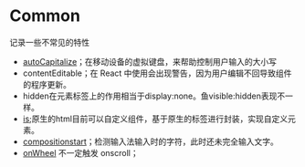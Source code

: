 # Common
记录一些不常见的特性
- [autoCapitalize](https://developer.mozilla.org/zh-CN/docs/Web/HTML/Global_attributes/autocapitalize)；在移动设备的虚拟键盘，来帮助控制用户输入的大小写
- contentEditable；在 React 中使用会出现警告，因为用户编辑不回导致组件的程序更新。
- hidden在元素标签上的作用相当于display:none。鱼visible:hidden表现不一样。
- [is](https://developer.mozilla.org/zh-CN/docs/Web/HTML/Global_attributes/is);原生的html目前可以自定义组件，基于原生的标签进行封装，实现自定义元素。
- [compositionstart](https://developer.mozilla.org/zh-CN/docs/Web/API/Element/compositionstart_event)；检测输入法输入时的字符，此时还未完全输入文字。
- [onWheel](https://developer.mozilla.org/zh-CN/docs/Web/API/Element/wheel_event) 不一定触发 onscroll；